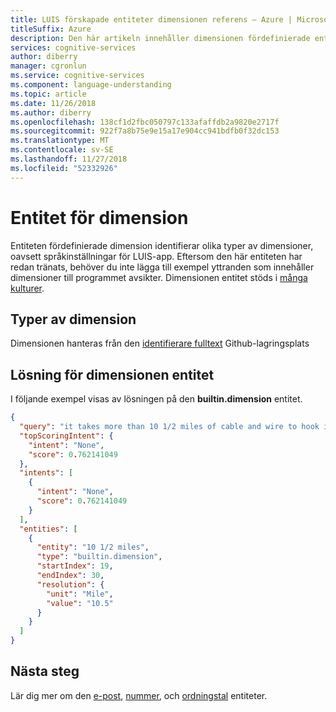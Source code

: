 ```yaml
---
title: LUIS förskapade entiteter dimensionen referens – Azure | Microsoft Docs
titleSuffix: Azure
description: Den här artikeln innehåller dimensionen fördefinierade entitetsinformation i Språkförståelse (LUIS).
services: cognitive-services
author: diberry
manager: cgronlun
ms.service: cognitive-services
ms.component: language-understanding
ms.topic: article
ms.date: 11/26/2018
ms.author: diberry
ms.openlocfilehash: 138cf1d2fbc050797c133afaffdb2a9820e2717f
ms.sourcegitcommit: 922f7a8b75e9e15a17e904cc941bdfb0f32dc153
ms.translationtype: MT
ms.contentlocale: sv-SE
ms.lasthandoff: 11/27/2018
ms.locfileid: "52332926"
---
```

# <a name="dimension-entity"></a>Entitet för dimension
Entiteten fördefinierade dimension identifierar olika typer av dimensioner, oavsett språkinställningar för LUIS-app. Eftersom den här entiteten har redan tränats, behöver du inte lägga till exempel yttranden som innehåller dimensioner till programmet avsikter. Dimensionen entitet stöds i [många kulturer](luis-reference-prebuilt-entities.md). 

## <a name="types-of-dimension"></a>Typer av dimension

Dimensionen hanteras från den [identifierare fulltext](https://github.com/Microsoft/Recognizers-Text/blob/master/Patterns/English/English-NumbersWithUnit.yaml) Github-lagringsplats


## <a name="resolution-for-dimension-entity"></a>Lösning för dimensionen entitet
I följande exempel visas av lösningen på den **builtin.dimension** entitet.

```JSON
{
  "query": "it takes more than 10 1/2 miles of cable and wire to hook it all up , and 23 computers.",
  "topScoringIntent": {
    "intent": "None",
    "score": 0.762141049
  },
  "intents": [
    {
      "intent": "None",
      "score": 0.762141049
    }
  ],
  "entities": [
    {
      "entity": "10 1/2 miles",
      "type": "builtin.dimension",
      "startIndex": 19,
      "endIndex": 30,
      "resolution": {
        "unit": "Mile",
        "value": "10.5"
      }
    }
  ]
}
```

## <a name="next-steps"></a>Nästa steg

Lär dig mer om den [e-post](luis-reference-prebuilt-email.md), [nummer](luis-reference-prebuilt-number.md), och [ordningstal](luis-reference-prebuilt-ordinal.md) entiteter. 